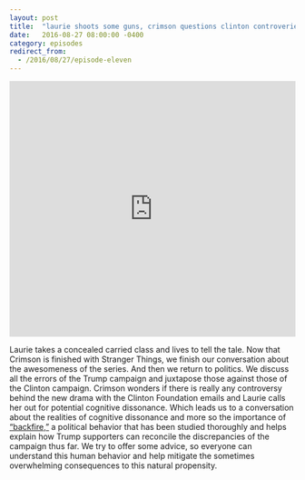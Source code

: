 ```yaml
---
layout: post
title:  "laurie shoots some guns, crimson questions clinton controveries & then we chat cognitive dissonance"
date:   2016-08-27 08:00:00 -0400
category: episodes
redirect_from:
  - /2016/08/27/episode-eleven
---
```


<iframe width="100%" height="450" scrolling="no" frameborder="no" src="https://w.soundcloud.com/player/?url=https%3A//api.soundcloud.com/tracks/280170230&amp;auto_play=false&amp;hide_related=false&amp;show_comments=true&amp;show_user=true&amp;show_reposts=false&amp;visual=true"></iframe>

Laurie takes a concealed carried class and lives to tell the tale. Now that Crimson is finished with Stranger Things, we finish our conversation about the awesomeness of the series. And then we return to politics. We discuss all the errors of the Trump campaign and juxtapose those against those of the Clinton campaign. Crimson wonders if there is really any controversy behind the new drama with the Clinton Foundation emails and Laurie calls her out for potential cognitive dissonance. Which leads us to a conversation about the realities of cognitive dissonance and more so the importance of [“backfire,”](http://www.npr.org/templates/story/story.php?storyId=128490874) a political behavior that has been studied thoroughly and helps explain how Trump supporters can reconcile the discrepancies of the campaign thus far. We try to offer some advice, so everyone can understand this human behavior and help mitigate the sometimes overwhelming consequences to this natural propensity.
